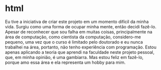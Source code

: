 # html
Eu tive a iniciativa de criar este projeto em um momento difícil da minha vida. Surgiu como uma forma de ocupar minha mente, então decidi fazê-lo. Apesar de reconhecer que sou falha em muitas coisas, principalmente na área de computação, como cientista da computação, considero-me pequeno, uma vez que o curso é limitado pelo doutorado e eu nunca trabalhei na área, portanto, não tenho experiência com programação. Estou apenas aplicando a teoria que aprendi na faculdade neste projeto pessoal, que, em minha opinião, é uma gambiarra. Mas estou feliz em fazê-lo, porque amo essa área e ela representa um hobby para mim.
